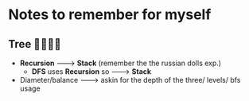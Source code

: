 # Notes to remember for myself

## Tree 🌳🌲🌵🌴

- **Recursion** ---> **Stack** (remember the the russian dolls exp.)
    - **DFS** uses **Recursion** so ---> **Stack**
- Diameter/balance ---> askin for the depth of the three/ levels/ bfs usage